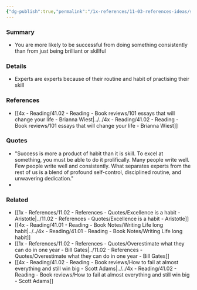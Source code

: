 ```yaml
---
{"dg-publish":true,"permalink":"/1x-references/11-03-references-ideas/success-a-product-of-habit-more-than-skill/","dgHomeLink":true,"dgPassFrontmatter":false,"dgShowBacklinks":true,"dgShowLocalGraph":false,"dgShowInlineTitle":true}
---
```



### Summary
- You are more likely to be successful from doing something consistently than from just being brilliant or skillful

### Details
- Experts are experts because of their routine and habit of practising their skill

### References
- [[4x - Reading/41.02 - Reading - Book reviews/101 essays that will change your life - Brianna Wiest|../../4x - Reading/41.02 - Reading - Book reviews/101 essays that will change your life - Brianna Wiest]]

### Quotes
- "Success is more a product of habit than it is skill. To excel at something, you must be able to do it prolifically. Many people write well. Few people write well and consistently. What separates experts from the rest of us is a blend of profound self-control, disciplined routine, and unwavering dedication."
- 

### Related
- [[1x - References/11.02 - References - Quotes/Excellence is a habit - Aristotle|../11.02 - References - Quotes/Excellence is a habit - Aristotle]]
- [[4x - Reading/41.01 - Reading - Book Notes/Writing Life long habit|../../4x - Reading/41.01 - Reading - Book Notes/Writing Life long habit]]
- [[1x - References/11.02 - References - Quotes/Overestimate what they can do in one year - Bill Gates|../11.02 - References - Quotes/Overestimate what they can do in one year - Bill Gates]]
- [[4x - Reading/41.02 - Reading - Book reviews/How to fail at almost everything and still win big - Scott Adams|../../4x - Reading/41.02 - Reading - Book reviews/How to fail at almost everything and still win big - Scott Adams]]